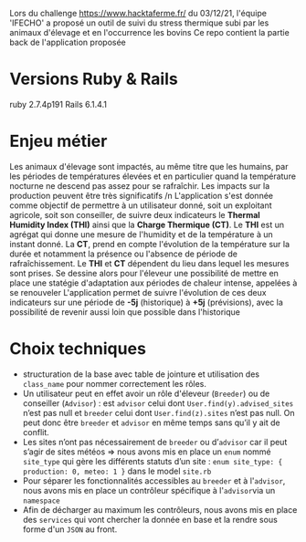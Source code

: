 Lors du challenge https://www.hacktaferme.fr/ du 03/12/21, l'équipe 'IFECHO' a proposé un outil de suivi du stress thermique subi par les animaux d'élevage et en l'occurrence les bovins
Ce repo contient la partie back de l'application proposée 

# Versions Ruby & Rails
ruby 2.7.4p191
Rails 6.1.4.1

# Enjeu métier
Les animaux d'élevage sont impactés, au même titre que les humains, par les périodes de températures élevées et en particulier quand la température nocturne ne descend pas assez pour se rafraîchir. Les impacts sur la production peuvent être très significatifs /n
L'application s'est donnée comme objectif de permettre à un utilisateur donné, soit un exploitant agricole, soit son conseiller, de suivre deux indicateurs le **Thermal Humidity Index (THI)** ainsi que la **Charge Thermique (CT)**.
Le **THI** est un agrégat qui donne une mesure de l'humidity et de la température à un instant donné. La **CT**, prend en compte l'évolution de la température sur la durée et notamment la présence ou l'absence de période de rafraîchissement.
Le **THI** et **CT** dépendent du lieu dans lequel les mesures sont prises. Se dessine alors pour l'éleveur une possibilité de mettre en place une statégie d'adaptation aux périodes de chaleur intense, appelées à se renouveler
L'application permet de suivre l'évolution de ces deux indicateurs sur une période de **-5j** (historique) à **+5j** (prévisions), avec la possibilité de revenir aussi loin que possible dans l'historique

# Choix techniques
* structuration de la base avec table de jointure et utilisation des `class_name` pour nommer correctement les rôles.
* Un utilisateur peut en effet avoir un rôle d'éleveur (`Breeder`) ou de conseiller (`Advisor`) : est `advisor` celui dont `User.find(y).advised_sites` n’est pas null et `breeder` celui dont `User.find(z).sites` n’est pas null. On peut donc être `breeder` et `advisor` en même temps sans qu’il y ait de conflit.
* Les sites n’ont pas nécessairement de `breeder` ou d’`advisor` car il peut s’agir de sites météos => nous avons mis en place un `enum` nommé `site_type` qui gère les différents statuts d’un site : `enum site_type: { production: 0, meteo: 1 }` dans le model `site.rb`
* Pour séparer les fonctionnalités accessibles au `breeder` et à l'`advisor`, nous avons mis en place un contrôleur spécifique à l'`advisor`via un `namespace`
* Afin de décharger au maximum les contrôleurs, nous avons mis en place des `services` qui vont chercher la donnée en base et la rendre sous forme d'un `JSON` au front.

